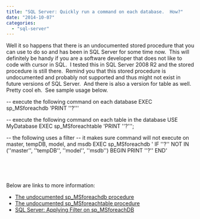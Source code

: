```yaml
---
title: "SQL Server: Quickly run a command on each database.  How?"
date: "2014-10-07"
categories: 
  - "sql-server"
---
```


Well it so happens that there is an undocumented stored procedure that you can use to do so and has been in SQL Server for some time now.  This will definitely be handy if you are a software developer that does not like to code with cursor in SQL.  I tested this in SQL Server 2008 R2 and the stored procedure is still there.  Remind you that this stored procedure is undocumented and probably not supported and thus might not exist in future versions of SQL Server.  And there is also a version for table as well.  Pretty cool eh.  See sample usage below.

\-- execute the following command on each database
EXEC sp\_MSforeachdb 'PRINT ''?'''
    
\-- execute the following command on each table in the database
USE MyDatabase
EXEC sp\_MSforeachtable 'PRINT ''?''';
    
\-- the following uses a filter
\-- it makes sure command will not execute on master, tempDB, model, and msdb
EXEC sp\_MSforeachdb '
IF ''?''  NOT IN (''master'', ''tempDB'', ''model'', ''msdb'')
BEGIN
       PRINT ''?''
END'

 

 

Below are links to more information:

- [The undocumented sp\_MSforeachdb procedure](http://weblogs.sqlteam.com/joew/archive/2008/08/27/60700.aspx)
- [The undocumented sp\_MSforeachtable procedure](http://weblogs.sqlteam.com/joew/archive/2007/10/23/60383.aspx)
- [SQL Server: Applying Filter on sp\_MSforeachDB](http://www.codeproject.com/Articles/459536/SQL-Server-Applying-Filter-on-sp-MSforeachDB)

